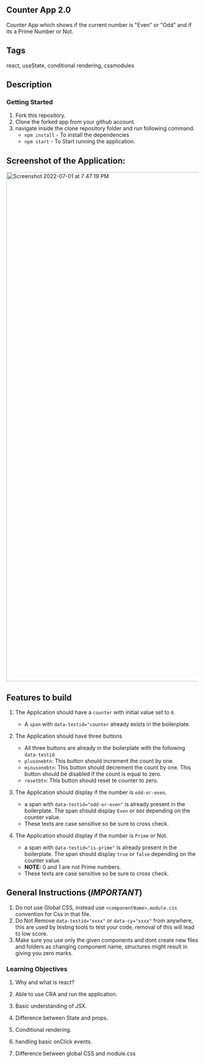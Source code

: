 ## Counter App 2.0 
Counter App which shows if the current number is "Even" or "Odd" and if its a Prime Number or Not.

## Tags
react, useState, conditional rendering, cssmodules


## Description

### Getting Started

1. Fork this repository.
2. Clone the forked app from your github account.
3. navigate inside the clone repository folder and run following command.
   - `npm install` - To install the dependencies
   - `npm start` - To Start running the application.

## Screenshot of the Application:
<img width="1330" alt="Screenshot 2022-07-01 at 7 47 19 PM" src="https://user-images.githubusercontent.com/86409991/176912347-0b8ec838-9fa3-486b-97f2-7f212e11f8b7.png">


## Features to build

1. The Application should have a `counter` with initial value set to `0`. 
    - A `span` with `data-testid="counter` already exists in the boilerplate.

2. The Application should have three buttons
   - All three buttons are already in the boilerplate with the following `data-testid`
   - `plusonebtn`: This button should increment the count by one.
   - `minusonebtn`: This button should decrement the count by one. This button should be disabled if the count is equal to zero.
   - `resetbtn`: This button should reset te counter to zero.

3. The Application should display if the number is `odd-or-even`. 
    - a span with `data-testid="odd-or-even"` is already present in the boilerplate. The span should display `Even` or `Odd` depending on the counter value. 
    - These texts are case sensitive so be sure to cross check.

4. The Application should display if the number is `Prime` or Not.
    - a span with `data-testid="is-prime"` is already present in the boilerplate. The span should display `true` or `false` depending on the counter value.
    - **NOTE:** 0 and 1 are not Prime numbers.
    - These texts are case sensitive so be sure to cross check.

## General Instructions (**_IMPORTANT_**)

1. Do not use Global CSS, instead use `<componentName>.module.css` convention for Css in that file.
2. Do Not Remove `data-testid="xxxx"` or `data-cy="xxxx"` from anywhere, this are used by testing tools to test your code, removal of this will lead to low score.
3. Make sure you use only the given components and dont create new files and folders as changing component name, structures might result in giving you zero marks.


### Learning Objectives

1. Why and what is react?

2. Able to use CRA  and run the application.

3. Basic understanding of JSX.

4. Difference between State and props.

5. Conditional rendering.

6. handling basic onClick events.

7. Difference between global CSS and module.css